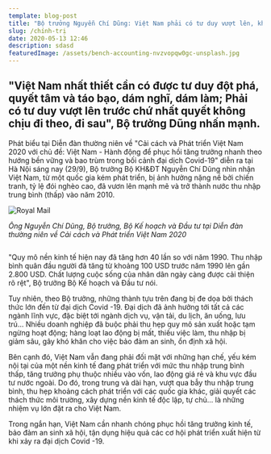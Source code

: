 ```yaml
---
template: blog-post
title: "Bộ trưởng Nguyễn Chí Dũng: Việt Nam phải có tư duy vượt lên, không đi theo"
slug: /chính-trị
date: 2020-05-13 12:46
description: sdasd
featuredImage: /assets/bench-accounting-nvzvopqw0gc-unsplash.jpg
---
```

## "Việt Nam nhất thiết cần có được tư duy đột phá, quyết tâm và táo bạo, dám nghĩ, dám làm; Phải có tư duy vượt lên trước chứ nhất quyết không chịu đi theo, đi sau", Bộ trưởng Dũng nhấn mạnh.

Phát biểu tại Diễn đàn thường niên về "Cải cách và Phát triển Việt Nam 2020 với chủ đề: Việt Nam - Hành động để phục hồi tăng trưởng nhanh theo hướng bền vững và bao trùm trong bối cảnh đại dịch Covid-19" diễn ra tại Hà Nội sáng nay (29/9), Bộ trưởng Bộ KH&ĐT Nguyễn Chí Dũng nhìn nhận Việt Nam, từ một quốc gia kém phát triển, bị ảnh hưởng nặng nề bởi chiến tranh, tỷ lệ đói nghèo cao, đã vươn lên mạnh mẽ và trở thành nước thu nhập trung bình (thấp) vào năm 2010.

![Royal Mail](/assets/royal-mail-unsplash.jpg "Royal Mail from Unsplash")

*Ông Nguyễn Chí Dũng, Bộ trưởng, Bộ Kế hoạch và Đầu tư tại Diễn đàn thường niên về Cải cách và Phát triển Việt Nam 2020*

![]()

"Quy mô nền kinh tế hiện nay đã tăng hơn 40 lần so với năm 1990. Thu nhập bình quân đầu người đã tăng từ khoảng 100 USD trước năm 1990 lên gần 2.800 USD. Chất lượng cuộc sống của nhân dân ngày càng được cải thiện rõ rệt", Bộ trưởng Bộ Kế hoạch và Đầu tư nói.

Tuy nhiên, theo Bộ trưởng, những thành tựu trên đang bị đe dọa bởi thách thức lớn đến từ đại dịch Covid -19. Đại dịch đã ảnh hưởng tới tất cả các ngành lĩnh vực, đặc biệt tới ngành dịch vụ, vận tải, du lịch, ăn uống, lưu trú... Nhiều doanh nghiệp đã buộc phải thu hẹp quy mô sản xuất hoặc tạm ngừng hoạt động; hàng loạt lao động bị mất, thiếu việc làm, thu nhập bị giảm sâu, gây khó khăn cho việc bảo đảm an sinh, ổn định xã hội.

Bên cạnh đó, Việt Nam vẫn đang phải đối mặt với những hạn chế, yếu kém nội tại của một nền kinh tế đang phát triển với mức thu nhập trung bình thấp, tăng trưởng phụ thuộc nhiều vào vốn, lao động giá rẻ và khu vực đầu tư nước ngoài. Do đó, trong trung và dài hạn, vượt qua bẫy thu nhập trung bình, thu hẹp khoảng cách phát triển với các quốc gia khác, giải quyết các thách thức môi trường, xây dựng nền kinh tế độc lập, tự chủ... là những nhiệm vụ lớn đặt ra cho Việt Nam.

Trong ngắn hạn, Việt Nam cần nhanh chóng phục hồi tăng trưởng kinh tế, bảo đảm an sinh xã hội, tận dụng hiệu quả các cơ hội phát triển xuất hiện từ khi xảy ra đại dịch Covid -19.